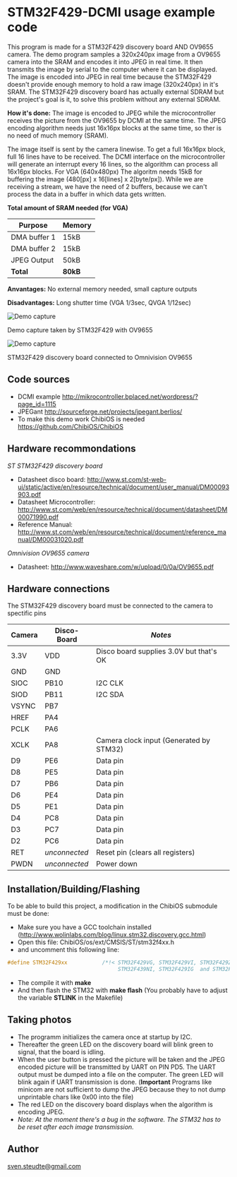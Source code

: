 # STM32F429-DCMI usage example code

This program is made for a STM32F429 discovery board AND OV9655 camera. The demo program samples a 320x240px image from a OV9655 camera into the SRAM and encodes it into JPEG in real time. It then transmits the image by serial to the computer where it can be displayed. The image is encoded into JPEG in real time because the STM32F429 doesn't provide enough memory to hold a raw image (320x240px) in it's SRAM. The STM32F429 discovery board has actually external SDRAM but the project's goal is it, to solve this problem without any external SDRAM.

**How it's done:** The image is encoded to JPEG while the microcontroller receives the picture from the OV9655 by DCMI at the same time. The JPEG encoding algorithm needs just 16x16px blocks at the same time, so ther is no need of much memory (SRAM).

The image itself is sent by the camera linewise. To get a full 16x16px block, full 16 lines have to be received. The DCMI interface on the microcontroller will generate an interrupt every 16 lines, so the algorithm can process all 16x16px blocks. For VGA (640x480px) The algoritm needs 15kB for buffering the image (480[px] x 16[lines] x 2[byte/px]). While we are receiving a stream, we have the need of 2 buffers, because we can't process the data in a buffer in which data gets written.

**Total amount of SRAM needed (for VGA)**

Purpose      | Memory
------------ | ------
DMA buffer 1 | 15kB
DMA buffer 2 | 15kB
JPEG Output  | 50kB
**Total**    | **80kB**


**Anvantages:** No external memory needed, small capture outputs

**Disadvantages:** Long shutter time (VGA 1/3sec, QVGA 1/12sec)


![Demo capture](https://raw.githubusercontent.com/DL7AD/STM32F429-DCMI/master/example.jpg)

Demo capture taken by STM32F429 with OV9655

![Demo capture](https://github.com/DL7AD/STM32F429-DCMI/blob/master/stm32f4_ov9655.jpg)

STM32F429 discovery board connected to Omnivision OV9655


Code sources
------------
- DCMI example http://mikrocontroller.bplaced.net/wordpress/?page_id=1115
- JPEGant http://sourceforge.net/projects/jpegant.berlios/
- To make this demo work ChibiOS is needed https://github.com/ChibiOS/ChibiOS

Hardware recommondations
------------------------
*ST STM32F429 discovery board*
- Datasheet disco board: http://www.st.com/st-web-ui/static/active/en/resource/technical/document/user_manual/DM00093903.pdf
- Datasheet Microcontroller: http://www.st.com/web/en/resource/technical/document/datasheet/DM00071990.pdf
- Reference Manual: http://www.st.com/web/en/resource/technical/document/reference_manual/DM00031020.pdf

*Omnivision OV9655 camera*
- Datasheet: http://www.waveshare.com/w/upload/0/0a/OV9655.pdf

Hardware connections
--------------------
The STM32F429 discovery board must be connected to the camera to spectific pins

Camera | Disco-Board   | _Notes_
------ | ------------- | -------
3.3V   | VDD           | Disco board supplies 3.0V but that's OK
GND    | GND           |
SIOC   | PB10          | I2C CLK
SIOD   | PB11          | I2C SDA
VSYNC  | PB7           |
HREF   | PA4           |
PCLK   | PA6           |
XCLK   | PA8           | Camera clock input (Generated by STM32)
D9     | PE6           | Data pin
D8     | PE5           | Data pin
D7     | PB6           | Data pin
D6     | PE4           | Data pin
D5     | PE1           | Data pin
D4     | PC8           | Data pin
D3     | PC7           | Data pin
D2     | PC6           | Data pin
RET    | _unconnected_ | Reset pin (clears all registers)
PWDN   | _unconnected_ | Power down

Installation/Building/Flashing
------------------------------
To be able to build this project, a modification in the ChibiOS submodule must be done:
- Make sure you have a GCC toolchain installed (http://www.wolinlabs.com/blog/linux.stm32.discovery.gcc.html)
- Open this file: ChibiOS/os/ext/CMSIS/ST/stm32f4xx.h
- and uncomment this following line:
```c
#define STM32F429xx           /*!< STM32F429VG, STM32F429VI, STM32F429ZG, STM32F429ZI, STM32F429BG, STM32F429BI, STM32F429NG, 
                                   STM32F439NI, STM32F429IG  and STM32F429II Devices */
```
- The compile it with **make**
- And then flash the STM32 with **make flash** (You probably have to adjust the variable **STLINK** in the Makefile)

Taking photos
-------------
- The programm initializes the camera once at startup by I2C.
- Thereafter the green LED on the discovery board will blink green to signal, that the board is idling.
- When the user button is pressed the picture will be taken and the JPEG encoded picture will be transmitted by UART on PIN PD5. The UART output must be dumped into a file on the computer. The green LED will blink again if UART transmission is done. (**Important** Programs like minicom are not sufficient to dump the JPEG because they to not dump unprintable chars like 0x00 into the file)
- The red LED on the discovery board displays when the algorithm is encoding JPEG.
- _Note: At the moment there's a bug in the software. The STM32 has to be reset after each image transmission._

Author
------
sven.steudte@gmail.com
